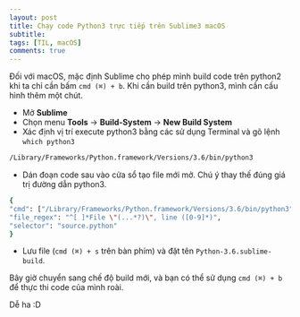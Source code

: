 ```yaml
---
layout: post
title: Chạy code Python3 trực tiếp trên Sublime3 macOS
subtitle: 
tags: [TIL, macOS]
comments: true
---
```


Đối với macOS, mặc định Sublime cho phép mình build code trên python2 khi ta chỉ cần bấm `cmd (⌘) + b`. Khi cần build trên python3, mình cần cấu hình thêm một chút.

- Mở **Sublime**
- Chọn menu **Tools** -> **Build-System** -> **New Build System**
- Xác định vị trí execute python3 bằng các sử dụng Terminal và gõ lệnh `which python3`
```sh
/Library/Frameworks/Python.framework/Versions/3.6/bin/python3
```
- Dán đoạn code sau vào cửa sổ tạo file mới mở. Chú ý thay thế đúng giá trị đường dẫn python3.
```sh
{
"cmd": ["/Library/Frameworks/Python.framework/Versions/3.6/bin/python3", "-u", "$file"],
"file_regex": "^[ ]*File \"(...*?)\", line ([0-9]*)",
"selector": "source.python"
}
```
- Lưu file (`cmd (⌘) + s` trên bàn phím) và đặt tên `Python-3.6.sublime-build`.

Bây giờ chuyển sang chế độ build mới, và bạn có thể sử dụng `cmd (⌘) + b` để thực thi code của mình roài.

Dễ ha :D
